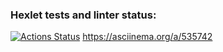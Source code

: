 ### Hexlet tests and linter status:
[![Actions Status](https://github.com/beha-ok/python-project-49/workflows/hexlet-check/badge.svg)](https://github.com/beha-ok/python-project-49/actions)
https://asciinema.org/a/535742